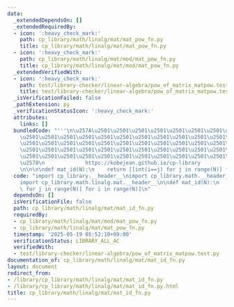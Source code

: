 ```yaml
---
data:
  _extendedDependsOn: []
  _extendedRequiredBy:
  - icon: ':heavy_check_mark:'
    path: cp_library/math/linalg/mat/mat_pow_fn.py
    title: cp_library/math/linalg/mat/mat_pow_fn.py
  - icon: ':heavy_check_mark:'
    path: cp_library/math/linalg/mat/mod/mat_pow_fn.py
    title: cp_library/math/linalg/mat/mod/mat_pow_fn.py
  _extendedVerifiedWith:
  - icon: ':heavy_check_mark:'
    path: test/library-checker/linear-algebra/pow_of_matrix_matpow.test.py
    title: test/library-checker/linear-algebra/pow_of_matrix_matpow.test.py
  _isVerificationFailed: false
  _pathExtension: py
  _verificationStatusIcon: ':heavy_check_mark:'
  attributes:
    links: []
  bundledCode: "'''\n\u257A\u2501\u2501\u2501\u2501\u2501\u2501\u2501\u2501\u2501\u2501\
    \u2501\u2501\u2501\u2501\u2501\u2501\u2501\u2501\u2501\u2501\u2501\u2501\u2501\
    \u2501\u2501\u2501\u2501\u2501\u2501\u2501\u2501\u2501\u2501\u2501\u2501\u2501\
    \u2501\u2501\u2501\u2501\u2501\u2501\u2501\u2501\u2501\u2501\u2501\u2501\u2501\
    \u2501\u2501\u2501\u2501\u2501\u2501\u2501\u2501\u2501\u2501\u2501\u2501\u2501\
    \u2578\n             https://kobejean.github.io/cp-library               \n'''\n\
    \n\n\n\ndef mat_id(N):\n    return [[int(i==j) for j in range(N)] for i in range(N)]\n"
  code: "import cp_library.__header__\nimport cp_library.math.__header__\nimport cp_library.math.linalg.__header__\n\
    import cp_library.math.linalg.mat.__header__\n\ndef mat_id(N):\n    return [[int(i==j)\
    \ for j in range(N)] for i in range(N)]\n"
  dependsOn: []
  isVerificationFile: false
  path: cp_library/math/linalg/mat/mat_id_fn.py
  requiredBy:
  - cp_library/math/linalg/mat/mod/mat_pow_fn.py
  - cp_library/math/linalg/mat/mat_pow_fn.py
  timestamp: '2025-05-19 05:52:10+09:00'
  verificationStatus: LIBRARY_ALL_AC
  verifiedWith:
  - test/library-checker/linear-algebra/pow_of_matrix_matpow.test.py
documentation_of: cp_library/math/linalg/mat/mat_id_fn.py
layout: document
redirect_from:
- /library/cp_library/math/linalg/mat/mat_id_fn.py
- /library/cp_library/math/linalg/mat/mat_id_fn.py.html
title: cp_library/math/linalg/mat/mat_id_fn.py
---
```

